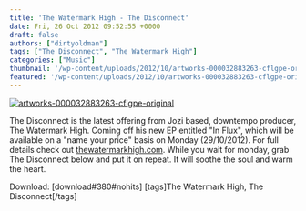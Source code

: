 ```yaml
---
title: 'The Watermark High - The Disconnect'
date: Fri, 26 Oct 2012 09:52:55 +0000
draft: false
authors: ["dirtyoldman"]
tags: ["The Disconnect", "The Watermark High"]
categories: ["Music"]
thumbnail: '/wp-content/uploads/2012/10/artworks-000032883263-cflgpe-original-150x150.jpg'
featured: '/wp-content/uploads/2012/10/artworks-000032883263-cflgpe-original-304x190.jpg'
---
```


[![](/wp-content/uploads/2012/10/artworks-000032883263-cflgpe-original-e1351244252221.jpg "artworks-000032883263-cflgpe-original")](/2012/10/26/the-watermark-high-the-disconnect/artworks-000032883263-cflgpe-original/)

The Disconnect is the latest offering from Jozi based, downtempo producer, The Watermark High. Coming off his new EP entitled "In Flux", which will be available on a "name your price" basis on Monday (29/10/2012). For full details check out [thewatermarkhigh.com](http://www.thewatermarkhigh.com ). While you wait for monday, grab The Disconnect below and put it on repeat. It will soothe the soul and warm the heart.

Download: \[download#380#nohits\] \[tags\]The Watermark High, The Disconnect\[/tags\]